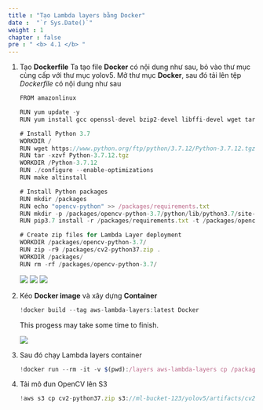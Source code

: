 ```yaml
---
title : "Tạo Lambda layers bằng Docker"
date :  "`r Sys.Date()`" 
weight : 1 
chapter : false
pre : " <b> 4.1 </b> "
---
```



1. Tạo **Dockerfile**
    Ta tạo file **Docker** có nội dung như sau, bỏ vào thư mục cùng cấp với thư mục yolov5. Mở thư mục **Docker**, sau đó tải lên tệp *Dockerfile* có nội dung như sau
    
    ```jsx
    FROM amazonlinux
    
    RUN yum update -y
    RUN yum install gcc openssl-devel bzip2-devel libffi-devel wget tar gzip zip zlib-devel make -y
    
    # Install Python 3.7
    WORKDIR /
    RUN wget https://www.python.org/ftp/python/3.7.12/Python-3.7.12.tgz
    RUN tar -xzvf Python-3.7.12.tgz
    WORKDIR /Python-3.7.12
    RUN ./configure --enable-optimizations
    RUN make altinstall
    
    # Install Python packages
    RUN mkdir /packages
    RUN echo "opencv-python" >> /packages/requirements.txt
    RUN mkdir -p /packages/opencv-python-3.7/python/lib/python3.7/site-packages
    RUN pip3.7 install -r /packages/requirements.txt -t /packages/opencv-python-3.7/python/lib/python3.7/site-packages
    
    # Create zip files for Lambda Layer deployment
    WORKDIR /packages/opencv-python-3.7/
    RUN zip -r9 /packages/cv2-python37.zip .
    WORKDIR /packages/
    RUN rm -rf /packages/opencv-python-3.7/
    ```
    
    ![](images/lambda/006.png)
    ![](images/lambda/007.png)
    ![](images/lambda/008.png)
    
2. Kéo **Docker image** và xây dựng **Container**
    
    ```jsx
    !docker build --tag aws-lambda-layers:latest Docker
    ```
    
    This progess may take some time to finish.
    
    ![](images/lambda/buildimage.png)
    
3. Sau đó chạy Lambda layers container
    
    ```jsx
    !docker run --rm -it -v $(pwd):/layers aws-lambda-layers cp /packages/cv2-python37.zip /layers
    ```
    
4. Tải mô đun OpenCV lên S3
    
    ```jsx
    !aws s3 cp cv2-python37.zip s3://ml-bucket-123/yolov5/artifacts/cv2-python37.zip
    ```
    